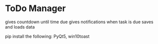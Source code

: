 # ToDo Manager
gives countdown until time due
gives notifications when task is due
saves and loads data

pip install the following: PyQt5, win10toast

